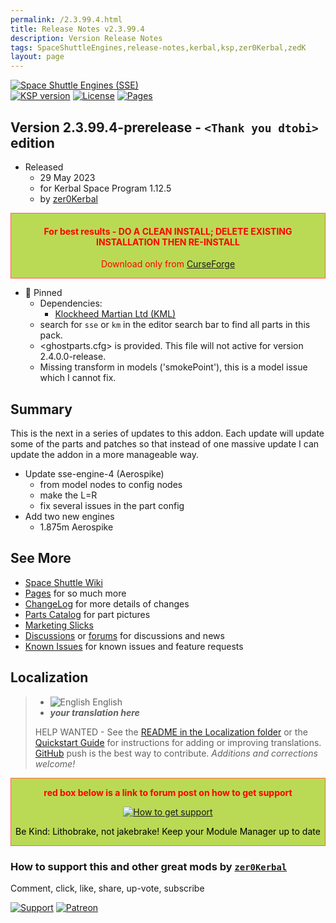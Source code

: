 ```yaml
---
permalink: /2.3.99.4.html
title: Release Notes v2.3.99.4
description: Version Release Notes
tags: SpaceShuttleEngines,release-notes,kerbal,ksp,zer0Kerbal,zedK
layout: page
---
```

<!-- ReleaseLayout.md v2.3.99.4
Space Shuttle Engines (SSE)
created: 30 Jul 2022
updated: 29 May 2023

TEMPLATE: ReleaseLayout.md v1.3.7.0
created: 11 Aug 2018
updated: 29 May 2023 -->

[![Space Shuttle Engines (SSE)][MOD:shd]][CRSFG:url]  
[![KSP version][KSP:shd]][KSP:url] [![License][LIC:shd]][LIC:url] [![Pages][SHD:pgs]][pages]

## Version 2.3.99.4-prerelease - `<Thank you dtobi>` edition

* Released
  * 29 May 2023
  * for Kerbal Space Program 1.12.5
  * by [zer0Kerbal](https://github.com/zer0Kerbal)

<div style="border:0.5px solid Tomato; background-color: #bada55; color: #FF0000; text-align:center"><h4>
<b>For best results - DO A CLEAN INSTALL; DELETE EXISTING INSTALLATION THEN RE-INSTALL</b></h4><p>Download only from <a href="https://www.curseforge.com/kerbal/ksp-mods/SpaceShuttleEngines/files">CurseForge</a></p></div>

* 📌 Pinned
  * Dependencies:
    * [Klockheed Martian Ltd (KML)](https://www.curseforge.com/kerbal/ksp-mods/KlockheedMartianLtd)
  * search for `sse` or `km` in the editor search bar to find all parts in this pack.
  * <ghostparts.cfg> is provided. This file will not active for version 2.4.0.0-release.
  * Missing transform in models ('smokePoint'), this is a model issue which I cannot fix.

## Summary

This is the next in a series of updates to this addon. Each update will update some of the parts and patches so that instead of one massive update I can update the addon in a more manageable way.

* Update sse-engine-4 (Aerospike)
  * from model nodes to config nodes
  * make the L=R
  * fix several issues in the part config
* Add two new engines
  * 1.875m Aerospike

## See More

* [Space Shuttle Wiki](https://en.wikipedia.org/wiki/Space_Shuttle)
* [Pages][pages] for so much more
* [ChangeLog][chlog] for more details of changes
* [Parts Catalog][parts] for part pictures
* [Marketing Slicks][markt]
* [Discussions][discu] or [forums][forum] for discussions and news
* [Known Issues][issue] for known issues and feature requests

## Localization

>* ![English](https://raw.githubusercontent.com/zer0Kerbal/zer0Kerbal/master/img/EN.png) English
>* ***your translation here***
>
> HELP WANTED - See the [README in the Localization folder][lreadme] or the [Quickstart Guide][qstart] for instructions for adding or improving translations. [GitHub][GitHub:url] push is the best way to contribute. *Additions and corrections welcome!*

<div style="border:0.5px solid Tomato; background-color: #BADA55; color: #FF0000; text-align:center">
  <p><b>red box below is a link to forum post on how to get support</b></p>
  <a href="https://forum.kerbalspaceprogram.com/index.php?/topic/83212-*">
    <p><img src="https://i.postimg.cc/vHP6zmrw/image.png" alt="How to get support"></p></a>
  <p style="color: #000000;">Be Kind: Lithobrake, not jakebrake! Keep your Module Manager up to date</p>
</div>

### How to support this and other great mods by [`zer0Kerbal`][zer0Kerbal]

Comment, click, like, share, up-vote, subscribe

[![Support][PAYPAL:img]][PAYPAL:url] [![Patreon][PATREON:img]][PATREON:url]

<!-- links -->
[chlog]: https://raw.githubusercontent.com/zer0Kerbal/SpaceShuttleEngines/master/changelog.md "Changelog"
[discu]: https://github.com/zer0Kerbal/SpaceShuttleEngines/discussions/ "Discussions"
[forum]: https://forum.kerbalspaceprogram.com/index.php?/topic/209177-*/ "Space Shuttle Engines (SSE)"
[issue]: https://github.com/zer0Kerbal/SpaceShuttleEngines/issues/ "Issue Tracker"
[markt]: https://zer0kerbal.github.io/SpaceShuttleEngines/Marketing "Marketing Slicks"
[pages]: https://zer0kerbal.github.io/SpaceShuttleEngines/ "GitHub Pages"
[parts]: https://zer0kerbal.github.io/SpaceShuttleEngines/PartsCatalog "Parts Catalog"

<!-- shields -->
[MOD:shd]: https://img.shields.io/badge/Space%20Shuttle%20Engines%20(SSE)%20-v2.3.99.4--prerelease-BADA55.svg?style=plastic&labelColor=darkgreen/ "2.3.99.4-prerelease"
[SHD:pgs]: https://img.shields.io/badge/GitHub-Pages-white?style=plastic&labelColor=9cf&logoColor=181717&logo=github/ "GitHub IO"

[CRSFG:url]: https://www.curseforge.com/kerbal/ksp-mods/SpaceShuttleEngines "CurseForge"
[GITHUB:url]: https://github.com/zer0Kerbal/SpaceShuttleEngines/ "GitHub"

[KSP:url]: http://kerbalspaceprogram.com/ "Kerbal Space Program"
[KSP:shd]: https://img.shields.io/badge/KSP-1.12.5-blue.svg?style=plastic&labelColor=black/ "Kerbal Space Program"

<!--- license -->
[LIC:url]: https://creativecommons.org/licenses/by-nd/4.0/ "CC BY-ND 4.0"
[LIC:shd]: https://img.shields.io/badge/License-CC%20BY--ND%204.0-ef9421?labelColor=black&style=plastic&logoColor=ef9421&logo=creativecommons "CC BY-ND 4.0"

[PAYPAL:img]: https://img.shields.io/badge/Buy%20me%20some%20-LFO-BADA55?style=for-the-badge&logo=paypal&labelColor=FFDD00 "PayPal"
[PAYPAL:url]: https://www.paypal.com/donate?hosted_button_id=DC22YHMEJREKL "PayPal"
[PATREON:img]: https://img.shields.io/badge/Patreon%20-Patreonize-FF424D?style=for-the-badge&logo=patreon "Patreon"
[PATREON:url]: https://www.patreon.com/zer0Kerbal/membership "Patreon"

[lreadme]: https://github.com/zer0Kerbal/zer0Kerbal/blob/master/Localization/readme.md "Localization Readme"
[qstart]: https://github.com/zer0Kerbal/zer0Kerbal/blob/master/Localization/quickstart.md "Quickstart"

[zer0Kerbal]: https://forum.kerbalspaceprogram.com/index.php?/profile/190933-*/ "zer0Kerbal"

<!-- THIS FILE: CC BY-ND 4.0 by zer0Kerbal -->